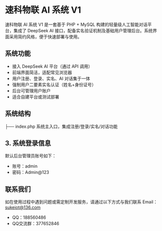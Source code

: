 # 速科物联 AI 系统 V1

速科物联 AI 系统 V1 是一套基于 PHP + MySQL 构建的轻量级人工智能对话平台，集成了 DeepSeek AI 接口，配备实名验证机制及基础用户管理后台。系统界面采用简约风格，便于快速部署与使用。

## 系统功能

- 接入 DeepSeek AI 平台（通过 API 调用）
- 前端界面简洁，适配常见浏览器
- 用户注册、登录、实名、AI 对话集于一体
- 强制用户二要素实名认证（姓名+身份证号）
- 后台可管理用户账户
- 适合自建平台或测试部署

## 系统结构

├── index.php 系统主入口，集成注册/登录/实名/对话功能

## 3. 系统登录信息

默认后台管理员账号如下：

- 账号：admin  
- 密码：Admin@123 

## 联系我们

如在使用过程中遇到问题或需定制开发服务，请通过以下方式与我们联系
Email：sukeiot@136.com
- QQ：188560486
- QQ交流群：377652846
